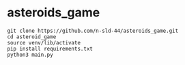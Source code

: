 # asteroids_game

```
git clone https://github.com/n-sld-44/asteroids_game.git
cd asteroid_game
source venv/lib/activate
pip install requirements.txt
python3 main.py
```
